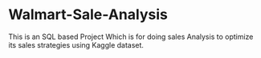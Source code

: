 # Walmart-Sale-Analysis
This is  an SQL based  Project Which is for doing  sales Analysis to optimize  its sales strategies  using Kaggle dataset.
